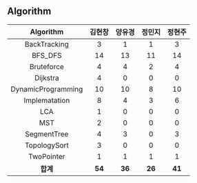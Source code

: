 ## Algorithm
|    Algorithm    | 김현창 | 양유경 | 정민지 | 정현주 |
| :-------------: | :----: | :----: | :----: | :----: |
|BackTracking|3|1|1|3|
|BFS_DFS|14|13|11|14|
|Bruteforce|4|4|2|4|
|Dijkstra|4|0|0|0|
|DynamicProgramming|10|10|8|10|
|Implematation|8|4|3|6|
|LCA|1|0|0|0|
|MST|2|0|0|0|
|SegmentTree|4|3|0|3|
|TopologySort|3|0|0|0|
|TwoPointer|1|1|1|1|
| **합계** | **54**|**36**|**26**|**41**|

